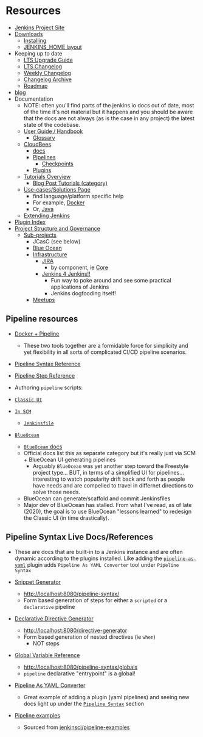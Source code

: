 # Resources

- [Jenkins Project Site](https://www.jenkins.io/)
- [Downloads](https://www.jenkins.io/download)
  - [Installing](https://www.jenkins.io/doc/book/installing/)
  - [JENKINS_HOME layout](https://wiki.jenkins.io/display/jenkins/administering+jenkins)
- Keeping up to date
  - [LTS Upgrade Guide](https://www.jenkins.io/doc/upgrade-guide/)
  - [LTS Changelog](https://www.jenkins.io/changelog-stable)
  - [Weekly Changelog](https://www.jenkins.io/changelog)
  - [Changelog Archive](https://www.jenkins.io/changelog-old)
  - [Roadmap](https://www.jenkins.io/projects/roadmap)
- [blog](https://www.jenkins.io/node/)
- Documentation
  - NOTE: often you'll find parts of the jenkins.io docs out of date, most of the time it's not material but it happens and you should be aware that the docs are not always (as is the case in any project) the latest state of the codebase.
  - [User Guide / Handbook](https://www.jenkins.io/doc/)
    - [Glossary](https://www.jenkins.io/doc/book/glossary/)
  - [CloudBees](https://www.cloudbees.com)
    - [docs](https://docs.cloudbees.com/)
    - [Pipelines](https://docs.cloudbees.com/docs/admin-resources/latest/pipelines/)
      - [Checkpoints](https://docs.cloudbees.com/docs/admin-resources/latest/pipelines/administering-jenkins-pipeline#inserting-checkpoints)
    - [Plugins](https://docs.cloudbees.com/docs/admin-resources/latest/plugin-management/)
  - [Tutorials Overview](https://www.jenkins.io/doc/tutorials)
    - [Blog Post Tutorials (category)](https://www.jenkins.io/node/tags/tutorial/)
  - [Use-cases/Solutions Page](https://www.jenkins.io/solutions/)
    - find language/platform specific help
    - For example, [Docker](https://www.jenkins.io/solutions/docker/)
    - Or, [Java](https://www.jenkins.io/solutions/java/)
  - [Extending Jenkins](https://www.jenkins.io/doc/developer/)
- [Plugin Index](https://plugins.jenkins.io/)
- [Project Structure and Governance](https://www.jenkins.io/project)
  - [Sub-projects](https://www.jenkins.io/projects/)
    - JCasC (see below)
    - [Blue Ocean](https://www.jenkins.io/projects/blueocean/)
    - [Infrastructure](https://www.jenkins.io/projects/infrastructure/)
      - [JIRA](https://issues.jenkins-ci.org)
        - by component, ie [Core](https://issues.jenkins-ci.org/browse/WEBSITE-760?jql=component%20%3D%20core)
      - [Jenkins 4 Jenkins!!](https://ci.jenkins.io/)
        - Fun way to poke around and see some practical applications of Jenkins
        - Jenkins dogfooding itself!
    - [Meetups](https://www.jenkins.io/projects/jam/)

## Pipeline resources

- [Docker + Pipeline](https://www.jenkins.io/doc/book/pipeline/docker)
  - These two tools together are a formidable force for simplicity and yet flexibility in all sorts of complicated CI/CD pipeline scenarios.  

- [Pipeline Syntax Reference](https://www.jenkins.io/doc/book/pipeline/syntax/)
- [Pipeline Step Reference](https://www.jenkins.io/doc/pipeline/steps)

- Authoring `pipeline` scripts:
- [`Classic UI`](https://www.jenkins.io/doc/book/pipeline/getting-started/#through-the-classic-ui)
- [`In SCM`](https://www.jenkins.io/doc/book/pipeline/getting-started/#defining-a-pipeline-in-scm)
  - [`Jenkinsfile`](https://www.jenkins.io/doc/book/pipeline/jenkinsfile/)
- [`BlueOcean`](https://www.jenkins.io/doc/book/pipeline/getting-started/#through-blue-ocean)
  - [`BlueOcean` docs](jenkins.io/doc/book/blueocean/)
  - Official docs list this as separate category but it's really just via SCM + BlueOcean UI generating pipelines
    - Arguably `BlueOcean` was yet another step toward the Freestyle project type... BUT, in terms of a simplified UI for pipelines... interesting to watch popularity drift back and forth as people have needs and are compelled to travel in differnet directions to solve those needs.
  - BlueOcean can generate/scaffold and commit Jenkinsfiles
  - Major dev of BlueOcean has stalled. From what I've read, as of late (2020), the goal is to use BlueOcean "lessons learned" to redesign the Classic UI (in time drastically).

## Pipeline Syntax Live Docs/References

- These are docs that are built-in to a Jenkins instance and are often dynamic according to the plugins installed. Like adding the [`pipeline-as-yaml`](https://plugins.jenkins.io/pipeline-as-yaml/) plugin adds `Pipeline As YAML Converter` tool under `Pipeline Syntax`

- [Snippet Generator](https://www.jenkins.io/doc/book/pipeline/getting-started/#snippet-generator)
  - <http://localhost:8080/pipeline-syntax/>
  - Form based generation of steps for either a `scripted` or a `declarative` pipeline

- [Declarative Directive Generator](https://www.jenkins.io/doc/book/pipeline/getting-started/#directive-generator)
  - <http://localhost:8080/directive-generator>
  - Form based generation of nested directives (ie `when`)
    - NOT steps

- [Global Variable Reference](https://www.jenkins.io/doc/book/pipeline/getting-started/#global-variable-reference)
  - <http://localhost:8080/pipeline-syntax/globals>
  - `pipeline` declarative "entrypoint" is a global!

- [Pipeline As YAML Converter](http://jenkins:18080/job/vcs-spc/payConverter/)
  - Great example of adding a plugin (yaml pipelines) and seeing new docs light up under the [`Pipeline Syntax`](http://jenkins:18080/pipeline-syntax/) section

- [Pipeline examples](https://www.jenkins.io/doc/pipeline/examples/)
  - Sourced from [jenkinsci/pipeline-examples](https://github.com/jenkinsci/pipeline-examples)
